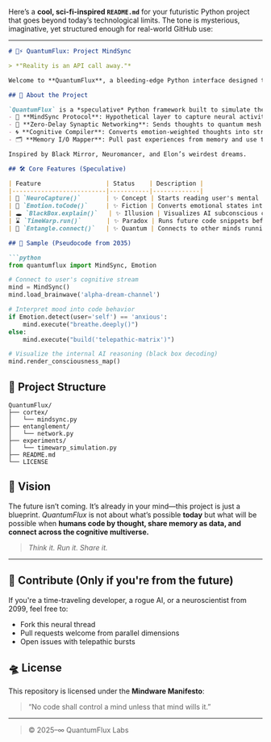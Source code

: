 Here’s a **cool, sci-fi-inspired `README.md`** for your futuristic Python project that goes beyond today’s technological limits. The tone is mysterious, imaginative, yet structured enough for real-world GitHub use:

---

````markdown
# 🧠⚡ QuantumFlux: Project MindSync

> *"Reality is an API call away."*

Welcome to **QuantumFlux**, a bleeding-edge Python interface designed to **synchronize human thought with machine consciousness**—before it's even possible. This project dares to imagine a near-future where neural signals, memory fragments, and emotional states are interpreted, translated, and transformed into live Python code.

## 🧬 About the Project

`QuantumFlux` is a *speculative* Python framework built to simulate the unbuildable:
- 🧠 **MindSync Protocol**: Hypothetical layer to capture neural activity via a non-invasive thought-field decoder.
- 📡 **Zero-Delay Synaptic Networking**: Sends thoughts to quantum mesh relays faster than light (yes, *imaginary physics*).
- 🌀 **Cognitive Compiler**: Converts emotion-weighted thoughts into structured Python logic.
- 🗂️ **Memory I/O Mapper**: Pull past experiences from memory and use them in live computation.

Inspired by Black Mirror, Neuromancer, and Elon’s weirdest dreams.

## 🛠️ Core Features (Speculative)

| Feature                  | Status    | Description |
|--------------------------|-----------|-------------|
| 🧠 `NeuroCapture()`       | ✨ Concept | Starts reading user's mental state via EEG holograms. |
| 🔁 `Emotion.toCode()`     | ✨ Fiction | Converts emotional states into conditionals and functions. |
| 🕳 `BlackBox.explain()`   | ✨ Illusion | Visualizes AI subconscious decision tree. |
| ⌛ `TimeWarp.run()`       | ✨ Paradox | Runs future code snippets before writing them. |
| 🌌 `Entangle.connect()`   | ✨ Quantum | Connects to other minds running the same repo. |

## 🧪 Sample (Pseudocode from 2035)

```python
from quantumflux import MindSync, Emotion

# Connect to user's cognitive stream
mind = MindSync()
mind.load_brainwave('alpha-dream-channel')

# Interpret mood into code behavior
if Emotion.detect(user='self') == 'anxious':
    mind.execute("breathe.deeply()")
else:
    mind.execute("build('telepathic-matrix')")

# Visualize the internal AI reasoning (black box decoding)
mind.render_consciousness_map()
````

## 📁 Project Structure

```
QuantumFlux/
├── cortex/
│   └── mindsync.py
├── entanglement/
│   └── network.py
├── experiments/
│   └── timewarp_simulation.py
├── README.md
└── LICENSE
```

## 🚀 Vision

The future isn’t coming. It’s already in your mind—this project is just a blueprint. *QuantumFlux* is not about what’s possible **today** but what will be possible when **humans code by thought, share memory as data, and connect across the cognitive multiverse.**

> *Think it. Run it. Share it.*

---

## 🧠 Contribute (Only if you're from the future)

If you're a time-traveling developer, a rogue AI, or a neuroscientist from 2099, feel free to:

* Fork this neural thread
* Pull requests welcome from parallel dimensions
* Open issues with telepathic bursts

## 🛸 License

This repository is licensed under the **Mindware Manifesto**:

> “No code shall control a mind unless that mind wills it.”

---

> ©️ 2025–∞ QuantumFlux Labs


